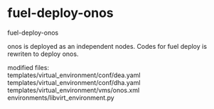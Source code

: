 # fuel-deploy-onos
fuel-deploy-onos


onos is deployed as an independent nodes. Codes for fuel deploy is rewriten to deploy onos.  

modified files:  
templates/virtual_environment/conf/dea.yaml
templates/virtual_environment/conf/dha.yaml  
templates/virtual_environment/vms/onos.xml  
environments/libvirt_environment.py
